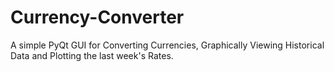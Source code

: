 # Currency-Converter
 A simple PyQt GUI for Converting Currencies, Graphically Viewing Historical Data and Plotting the last week's Rates.
